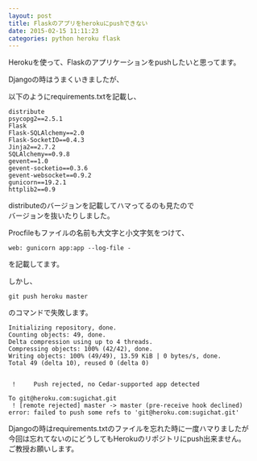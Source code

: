 ```yaml
---
layout: post
title: Flaskのアプリをherokuにpushできない
date: 2015-02-15 11:11:23
categories: python heroku flask
---
```

<p>Herokuを使って、Flaskのアプリケーションをpushしたいと思ってます。</p>

<p>Djangoの時はうまくいきましたが、</p>

<p>以下のようにrequirements.txtを記載し、</p>

<pre><code>distribute
psycopg2==2.5.1
Flask
Flask-SQLAlchemy==2.0
Flask-SocketIO==0.4.3
Jinja2==2.7.2
SQLAlchemy==0.9.8
gevent==1.0
gevent-socketio==0.3.6
gevent-websocket==0.9.2
gunicorn==19.2.1
httplib2==0.9
</code></pre>

<p>distributeのバージョンを記載してハマってるのも見たので<br>
バージョンを抜いたりしました。</p>

<p>Procfileもファイルの名前も大文字と小文字気をつけて、</p>

<pre><code>web: gunicorn app:app --log-file -
</code></pre>

<p>を記載してます。</p>

<p>しかし、</p>

<pre><code>git push heroku master
</code></pre>

<p>のコマンドで失敗します。</p>

<pre><code>Initializing repository, done.
Counting objects: 49, done.
Delta compression using up to 4 threads.
Compressing objects: 100% (42/42), done.
Writing objects: 100% (49/49), 13.59 KiB | 0 bytes/s, done.
Total 49 (delta 10), reused 0 (delta 0)


 !     Push rejected, no Cedar-supported app detected

To git@heroku.com:sugichat.git
 ! [remote rejected] master -&gt; master (pre-receive hook declined)
error: failed to push some refs to 'git@heroku.com:sugichat.git'
</code></pre>

<p>Djangoの時はrequirements.txtのファイルを忘れた時に一度ハマりましたが<br>
今回は忘れてないのにどうしてもHerokuのリポジトリにpush出来ません。<br>
ご教授お願いします。</p>
